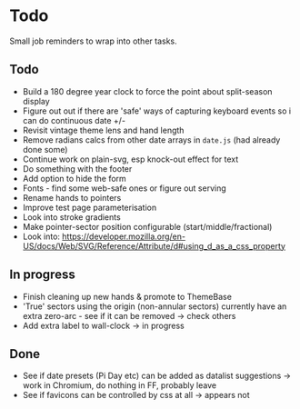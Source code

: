 Todo
====

Small job reminders to wrap into other tasks.

Todo
----

* Build a 180 degree year clock to force the point about split-season display
* Figure out out if there are 'safe' ways of capturing keyboard events so i can do continuous date +/-
* Revisit vintage theme lens and hand length
* Remove radians calcs from other date arrays in `date.js` (had already done some)
* Continue work on plain-svg, esp knock-out effect for text
* Do something with the footer
* Add option to hide the form
* Fonts - find some web-safe ones or figure out serving
* Rename hands to pointers
* Improve test page parameterisation
* Look into stroke gradients
* Make pointer-sector position configurable (start/middle/fractional)
* Look into: https://developer.mozilla.org/en-US/docs/Web/SVG/Reference/Attribute/d#using_d_as_a_css_property


In progress
-----------
* Finish cleaning up new hands & promote to ThemeBase
* 'True' sectors using the origin (non-annular sectors) currently have an extra zero-arc - see if it can be removed -> check others
* Add extra label to wall-clock -> in progress


Done
----
* See if date presets (Pi Day etc) can be added as datalist suggestions -> work in Chromium, do nothing in FF, probably leave
* See if favicons can be controlled by css at all -> appears not

